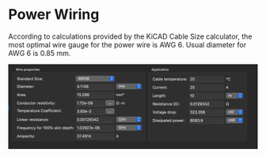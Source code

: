 # Power Wiring

According to calculations provided by the KiCAD Cable Size calculator, the most optimal wire gauge for the power wire is AWG 6.
Usual diameter for AWG 6 is 0.85 mm.

![AWG 6 Power Wire Calculations](../../img/awg_6_power_wire_calculations.png)
